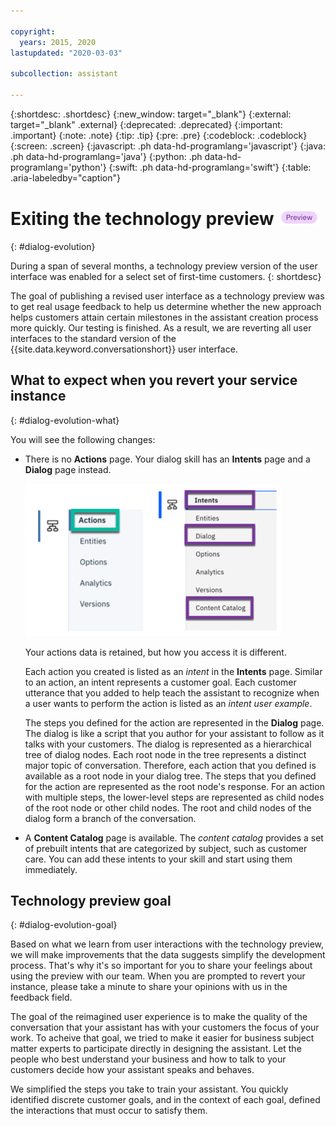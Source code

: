 ```yaml
---

copyright:
  years: 2015, 2020
lastupdated: "2020-03-03"

subcollection: assistant

---
```


{:shortdesc: .shortdesc}
{:new_window: target="_blank"}
{:external: target="_blank" .external}
{:deprecated: .deprecated}
{:important: .important}
{:note: .note}
{:tip: .tip}
{:pre: .pre}
{:codeblock: .codeblock}
{:screen: .screen}
{:javascript: .ph data-hd-programlang='javascript'}
{:java: .ph data-hd-programlang='java'}
{:python: .ph data-hd-programlang='python'}
{:swift: .ph data-hd-programlang='swift'}
{:table: .aria-labeledby="caption"}

# Exiting the technology preview ![Technology preview experience only](images/preview.png)
{: #dialog-evolution}

During a span of several months, a technology preview version of the user interface was enabled for a select set of first-time customers.
{: shortdesc}

The goal of publishing a revised user interface as a technology preview was to get real usage feedback to help us determine whether the new approach helps customers attain certain milestones in the assistant creation process more quickly. Our testing is finished. As a result, we are reverting all user interfaces to the standard version of the {{site.data.keyword.conversationshort}} user interface. 

## What to expect when you revert your service instance
{: #dialog-evolution-what}

You will see the following changes:

- There is no **Actions** page. Your dialog skill has an **Intents** page and a **Dialog** page instead.

  ![Shows tech preview menuand the standard UI menu side by side](images/preview-menu-change.png)

  Your actions data is retained, but how you access it is different.

  Each action you created is listed as an *intent* in the **Intents** page. Similar to an action, an intent represents a customer goal. Each customer utterance that you added to help teach the assistant to recognize when a user wants to perform the action is listed as an *intent user example*.

  The steps you defined for the action are represented in the **Dialog** page. The dialog is like a script that you author for your assistant to follow as it talks with your customers. The dialog is represented as a hierarchical tree of dialog nodes. Each root node in the tree represents a distinct major topic of conversation. Therefore, each action that you defined is available as a root node in your dialog tree. The steps that you defined for the action are represented as the root node's response. For an action with multiple steps, the lower-level steps are represented as child nodes of the root node or other child nodes. The root and child nodes of the dialog form a branch of the conversation. 

- A **Content Catalog** page is available. The *content catalog* provides a set of prebuilt intents that are categorized by subject, such as customer care. You can add these intents to your skill and start using them immediately.

## Technology preview goal
{: #dialog-evolution-goal}

Based on what we learn from user interactions with the technology preview, we will make improvements that the data suggests simplify the development process. That's why it's so important for you to share your feelings about using the preview with our team. When you are prompted to revert your instance, please take a minute to share your opinions with us in the feedback field.

The goal of the reimagined user experience is to make the quality of the conversation that your assistant has with your customers the focus of your work. To acheive that goal, we tried to make it easier for business subject matter experts to participate directly in designing the assistant. Let the people who best understand your business and how to talk to your customers decide how your assistant speaks and behaves.

We simplified the steps you take to train your assistant. You quickly identified discrete customer goals, and in the context of each goal, defined the interactions that must occur to satisfy them.
